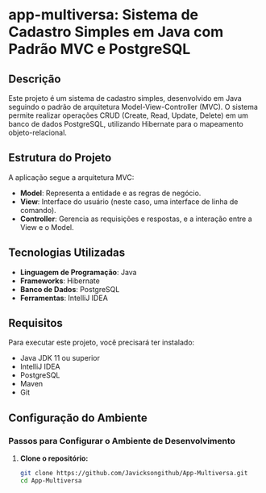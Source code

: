 # app-multiversa: Sistema de Cadastro Simples em Java com Padrão MVC e PostgreSQL

## Descrição
Este projeto é um sistema de cadastro simples, desenvolvido em Java seguindo o padrão de arquitetura Model-View-Controller (MVC). O sistema permite realizar operações CRUD (Create, Read, Update, Delete) em um banco de dados PostgreSQL, utilizando Hibernate para o mapeamento objeto-relacional.

## Estrutura do Projeto
A aplicação segue a arquitetura MVC:
- **Model**: Representa a entidade e as regras de negócio.
- **View**: Interface do usuário (neste caso, uma interface de linha de comando).
- **Controller**: Gerencia as requisições e respostas, e a interação entre a View e o Model.

## Tecnologias Utilizadas
- **Linguagem de Programação**: Java
- **Frameworks**: Hibernate
- **Banco de Dados**: PostgreSQL
- **Ferramentas**: IntelliJ IDEA

## Requisitos
Para executar este projeto, você precisará ter instalado:
- Java JDK 11 ou superior
- IntelliJ IDEA
- PostgreSQL
- Maven
- Git

## Configuração do Ambiente
### Passos para Configurar o Ambiente de Desenvolvimento

1. **Clone o repositório:**
   ```bash
   git clone https://github.com/Javicksongithub/App-Multiversa.git
   cd App-Multiversa
